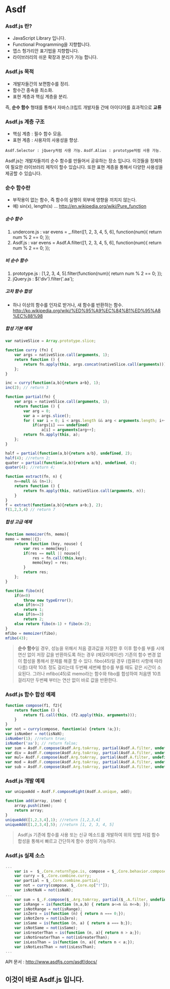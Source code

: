 Asdf
====

### Asdf.js 란?
* JavaScript Library 입니다.
* Functional Programming을 지향합니다.
* 앱스 헝가리안 표기법을 지향합니다.
* 라이브러리의 쉬운 확장과 분리가 가능 합니다.

### Asdf.js 목적
* 개발자들간의 보편함수를 정리.
* 함수간 종속을 최소화.
* 표현 계층과 핵심 계층을 분리.

즉, **순수 함수** 형태를 통해서 자바스크립트 개발자들 간에 아이디어를 효과적으로 **교류**

### Asdf.js 계층 구조
* 핵심 계층 : 필수 함수 모음.
* 표현 계층 : 사용자의 사용성을 향상.

`
Asdf.Selector : jQuery처럼 사용 가능.
`
`
Asdf.Alias : prototype처럼 사용 가능.
`

Asdf.js는 개발자들끼리 순수 함수를 만들어서 공유하는 장소 입니다. 이것들을 정제하여 필요한 라이브러리 제작이 할수 있습니다. 또한 표현 계층을 통해서 다양한 사용성을 제공할 수 있습니다.

### 순수 함수란
* 부작용이 없는 함수, 즉 함수의 실행이 외부에 영향을 끼치지 않는다.
* 예) sin(x), length(s) ... 
<http://en.wikipedia.org/wiki/Pure_function>

##### 순수 함수 
1. undercore.js : var evens = _.filter([1, 2, 3, 4, 5, 6], function(num){ return num % 2 == 0; });
2. Asdf.js : var evens = Asdf.A.filter([1, 2, 3, 4, 5, 6], function(num){ return num % 2 == 0; });
 
##### 비 순수 함수
1. prototype.js : [1,2, 3, 4, 5].filter(function(num){ return num % 2 == 0; });
2. jQuery.js : $('div').filter('.aa');


##### 고차 함수 합성
* 하나 이상의 함수를 인자로 받거나, 새 함수를 반환하는 함수.
<http://ko.wikipedia.org/wiki/%ED%95%A9%EC%84%B1%ED%95%A8%EC%88%98>

##### 합성 기본 예제
```javascript
var nativeSlice = Array.prototype.slice;

function curry (fn) {
    var args = nativeSlice.call(arguments, 1);
	return function () {
		return fn.apply(this, args.concat(nativeSlice.call(arguments)));
	};
}

inc = curry(function(a,b){return a+b}, 1);
inc(2); // return 3

function partial(fn) {
    var args = nativeSlice.call(arguments, 1);
	return function () {
		var arg = 0;
		var a = args.slice();
		for ( var i = 0; i < args.length && arg < arguments.length; i++ )
			if(args[i] === undefined)
				a[i] = arguments[arg++];
		return fn.apply(this, a);
	};
}

half = partial(function(a,b){return a/b}, undefined, 2);
half(4); //return 2;
quater = partial(function(a,b){return a/b}, undefined, 4);
quater(4); //return 4;

function extract(fn, n) {
    n==null && (n=1);
    return function () {
        return fn.apply(this, nativeSlice.call(arguments, n));
    }
}
f = extract(function(a,b){return a+b;}, 2);
f(1,2,3,4) // return 7

```

##### 합성 고급 예제
```javascript
function memoizer(fn, memo){
memo = memo||{};
    return function (key, nouse) {
		var res = memo[key];
		if(res == null || nouse){
			res = fn.call(this,key);
			memo[key] = res;
		}
		return res;
	};
}

function fibo(n){
	if(n<0)
		throw new typeError();
	else if(n<=2)
		return 1;
	else if(n==3)
		return 2;
	else return fibo(n-1) + fibo(n-2);
}
mfibo = memoizer(fibo);
mfibo(43);
```
> **순수 함수**일 경우, 성능을 위해서 처음 결과값을 저장한 후 이후 함수를 부를 시에 연산 없이 저장 값을 반환하도록 하는 경우 (메모이제이션) 기존의 함수 변경 없이 합성을 통해서 문제를 해결 할 수 있다.
> fibo(45)일 경우 (컴퓨터 사항에 따라 다름) 대략 10초 정도 걸리는데 두번째 세번째 함수를 부를 때도 같은 시간이 소요된다. 그러나 mfibo(45)로 memo라는 함수와 fibo를 합성하여 처음엔 10초 걸리지만 두번째 부터는 연산 없이 바로 값을 반환한다.


### Asdf.js 함수 합성 예제
```javascript
function compose(f1, f2){
    return function () {
		return f1.call(this, (f2.apply(this, arguments)));
	}
}
var not = curry(compose, function(a) {return !a;});
var isNumber = not(isNaN);
isNumber(1); //return true;
isNumber('aa'); // return false;
var sum = Asdf.F.compose(Asdf.Arg.toArray, partial(Asdf.A.filter, undefined, isNotNaN), partial(Asdf.A.reduce, undefined, function(a,b){return a+b}, 0));
var div = Asdf.F.compose(Asdf.Arg.toArray, partial(Asdf.A.filter, undefined, isNotNaN), partial(Asdf.A.reduce, undefined, function(a,b){return a/b}));
var mul= Asdf.F.compose(Asdf.Arg.toArray, partial(Asdf.A.filter, undefined, isNotNaN), partial(Asdf.A.reduce, undefined, function(a,b){return a*b}, 1));
var mod = Asdf.F.compose(Asdf.Arg.toArray, partial(Asdf.A.filter, undefined, isNotNaN), partial(Asdf.A.reduce, undefined, function(a,b){return a%b}, 100));
var sub = Asdf.F.compose(Asdf.Arg.toArray, partial(Asdf.A.filter, undefined, isNotNaN), partial(Asdf.A.reduce, undefined, function(a,b){return a-b}, 0));
```

### Asdf.js 개발 예제
```javascript
var uniqueAdd = Asdf.F.composeRight(Asdf.A.unique, add);

function add(array, item) {
    array.push(item);
	return array;
}
uniqueAdd([1,2,3,4],1); //return [1,2,3,4]
uniqueAdd([1,2,3,4],5); //return [1, 2, 3, 4, 5]
```
> Asdf.js 기존에 함수를 사용 또는 신규 메소드를 개발하여 위의 방법 처럼 함수 합성을 통해서 빠르고 간단하게 함수 생성이 가능하다.

### Asdf.js 실제 소스
```javascript
...
    var is =  $_.Core.returnType.is, compose = $_.Core.behavior.compose, iterate = $_.Core.behavior.iterate;
	var curry = $_.Core.combine.curry;
	var partial = $_.Core.combine.partial;
	var not = curry(compose, $_.Core.op["!"]);
	var isNotNaN = not(isNaN);
...
    var sum = $_.F.compose($_.Arg.toArray, partial($_.A.filter, undefined, isNotNaN), partial($_.A.reduce, undefined, $_.Core.op["+"], 0));
	var isRange = is(function (n,a,b) { return a<=n && n<=b; });
	var isNotRange = not(isRange);
	var isZero = is(function (n) { return n === 0;});
	var isNotZero = not(isZero);
	var isSame = is(function (n, a) { return a === b;});
	var isNotSame = not(isSame);
	var isGreaterThan = is(function (n, a){ return n > a;});
	var isNotGreaterThan = not(isGreaterThan);
	var isLessThan = is(function (n, a){ return n < a;});
	var isNotLessThan = not(isLessThan);
...

```

API 문서 : http://www.asdfjs.com/asdf/docs/
## 이것이 바로 Asdf.js 입니다.

